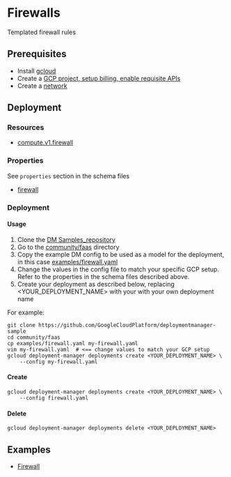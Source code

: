 # Firewalls

Templated firewall rules

## Prerequisites

- Install [gcloud](https://cloud.google.com/sdk)
- Create a [GCP project, setup billing, enable requisite APIs](docs/templates/project.md)
- Create a [network](docs/templates/network.md)

## Deployment

### Resources

- [compute.v1.firewall](https://cloud.google.com/compute/docs/reference/rest/v1/firewalls)


### Properties

See `properties` section in the schema files

-  [firewall](../../templates/firewall.py.schema)


### Deployment

#### Usage

1. Clone the [DM Samples_repository](https://github.com/GoogleCloudPlatform/deploymentmanager-sample)
2. Go to the [community/faas](community/faas) directory
3. Copy the example DM config to be used as a model for the deployment, in this case [examples/firewall.yaml](examples/firewall.yaml)
4. Change the values in the config file to match your specific GCP setup.
   Refer to the properties in the schema files described above.
5. Create your deployment as described below, replacing <YOUR_DEPLOYMENT_NAME>
   with your with your own deployment name


For example:

```
git clone https://github.com/GoogleCloudPlatform/deploymentmanager-sample
cd community/faas
cp examples/firewall.yaml my-firewall.yaml
vim my-firewall.yaml  # <== change values to match your GCP setup
gcloud deployment-manager deployments create <YOUR_DEPLOYMENT_NAME> \
    --config my-firewall.yaml
```

#### Create

```
gcloud deployment-manager deployments create <YOUR_DEPLOYMENT_NAME> \
    --config firewall.yaml
```


#### Delete

```
gcloud deployment-manager deployments delete <YOUR_DEPLOYMENT_NAME>
```


## Examples

- [Firewall](../examples/firewall.yaml)
